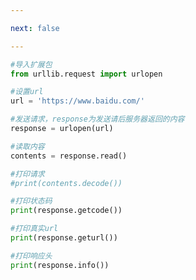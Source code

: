 ```yaml
---

next: false

---
```




<BlogInfo id="1085"/>

```python
#导入扩展包
from urllib.request import urlopen

#设置url
url = 'https://www.baidu.com/'

#发送请求，response为发送请后服务器返回的内容
response = urlopen(url)

#读取内容
contents = response.read()

#打印请求
#print(contents.decode())

#打印状态码
print(response.getcode())

#打印真实url
print(response.geturl())

#打印响应头
print(response.info())
```



<ActionBox />
